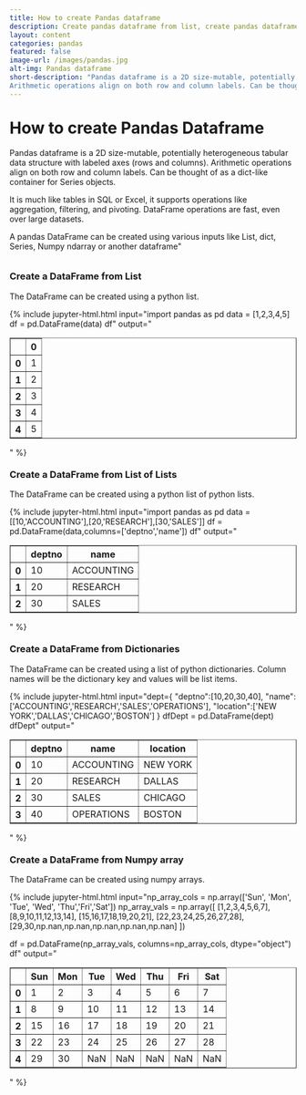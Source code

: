 ```yaml
---
title: How to create Pandas dataframe
description: Create pandas dataframe from list, create pandas dataframe from dict, create pandas dataframe from Numpy, create dataframe from csv, create dataframe from excel
layout: content
categories: pandas
featured: false 
image-url: /images/pandas.jpg
alt-img: Pandas dataframe
short-description: "Pandas dataframe is a 2D size-mutable, potentially heterogeneous tabular data structure with labeled axes (rows and columns). 
Arithmetic operations align on both row and column labels. Can be thought of as a dict-like container for Series objects. A pandas DataFrame can be created using various inputs like List, dict, Series, Numpy ndarray or another dataframe"
---
```

<h1 style="padding-top: 60px; margin-top: -40px;">How to create Pandas Dataframe</h1>

Pandas dataframe is a 2D size-mutable, potentially heterogeneous tabular data structure with labeled axes (rows and columns). Arithmetic operations align on both row and column labels. Can be thought of as a dict-like container for Series objects. 

It is much like tables in SQL or Excel, it supports operations like aggregation, filtering, and pivoting. DataFrame operations are fast, even over large datasets.

A pandas DataFrame can be created using various inputs like List, dict, Series, Numpy ndarray or another dataframe"

<h3 style="padding-top: 60px; margin-top: -40px;">Create a DataFrame from List</h3>
The DataFrame can be created using a python list.

{%
include jupyter-html.html
input="import pandas as pd
data = [1,2,3,4,5]
df = pd.DataFrame(data)
df"
output="
<table border=\"1\" class=\"dataframe\">
  <thead>
    <tr style=\"text-align: right;\">
      <th></th>
      <th>0</th>
    </tr>
  </thead>
  <tbody>
    <tr>
      <th>0</th>
      <td>1</td>
    </tr>
    <tr>
      <th>1</th>
      <td>2</td>
    </tr>
    <tr>
      <th>2</th>
      <td>3</td>
    </tr>
    <tr>
      <th>3</th>
      <td>4</td>
    </tr>
    <tr>
      <th>4</th>
      <td>5</td>
    </tr>
  </tbody>
</table>"
%}


<h3 style="padding-top: 60px; margin-top: -40px;">Create a DataFrame from List of Lists</h3>
The DataFrame can be created using a python list of python lists.

{%
include jupyter-html.html
input="import pandas as pd
data = [[10,'ACCOUNTING'],[20,'RESEARCH'],[30,'SALES']]
df = pd.DataFrame(data,columns=['deptno','name'])
df"
output="
<table border=\"1\" class=\"dataframe\">
  <thead>
    <tr style=\"text-align: right;\">
      <th></th>
      <th>deptno</th>
      <th>name</th>
    </tr>
  </thead>
  <tbody>
    <tr>
      <th>0</th>
      <td>10</td>
      <td>ACCOUNTING</td>
    </tr>
    <tr>
      <th>1</th>
      <td>20</td>
      <td>RESEARCH</td>
    </tr>
    <tr>
      <th>2</th>
      <td>30</td>
      <td>SALES</td>
    </tr>
  </tbody>
</table>"
%}

<h3 style="padding-top: 60px; margin-top: -40px;">Create a DataFrame from Dictionaries</h3>
The DataFrame can be created using a list of python dictionaries. Column names will be the dictionary key and values will be list items. 

{% include jupyter-html.html
input="dept={
    \"deptno\":[10,20,30,40],
    \"name\":['ACCOUNTING','RESEARCH','SALES','OPERATIONS'],
    \"location\":['NEW YORK','DALLAS','CHICAGO','BOSTON']
}
dfDept = pd.DataFrame(dept)
dfDept"
output="
<table border=\"1\" class=\"dataframe\">
  <thead>
    <tr style=\"text-align: right;\">
      <th></th>
      <th>deptno</th>
      <th>name</th>
      <th>location</th>
    </tr>
  </thead>
  <tbody>
    <tr>
      <th>0</th>
      <td>10</td>
      <td>ACCOUNTING</td>
      <td>NEW YORK</td>
    </tr>
    <tr>
      <th>1</th>
      <td>20</td>
      <td>RESEARCH</td>
      <td>DALLAS</td>
    </tr>
    <tr>
      <th>2</th>
      <td>30</td>
      <td>SALES</td>
      <td>CHICAGO</td>
    </tr>
    <tr>
      <th>3</th>
      <td>40</td>
      <td>OPERATIONS</td>
      <td>BOSTON</td>
    </tr>
  </tbody>
</table>"
%}


<h3 style="padding-top: 60px; margin-top: -40px;">Create a DataFrame from Numpy array</h3>
The DataFrame can be created using numpy arrays. 

{% include jupyter-html.html 
input="np_array_cols = np.array(['Sun', 'Mon', 'Tue', 'Wed', 'Thu','Fri','Sat'])
np_array_vals = np.array([
    [1,2,3,4,5,6,7],
    [8,9,10,11,12,13,14],
    [15,16,17,18,19,20,21],
    [22,23,24,25,26,27,28],
    [29,30,np.nan,np.nan,np.nan,np.nan,np.nan]
])

df = pd.DataFrame(np_array_vals, columns=np_array_cols, dtype=\"object\")
df"
output="
<table border=\"1\" class=\"dataframe\">
  <thead>
    <tr style=\"text-align: right;\">
      <th></th>
      <th>Sun</th>
      <th>Mon</th>
      <th>Tue</th>
      <th>Wed</th>
      <th>Thu</th>
      <th>Fri</th>
      <th>Sat</th>
    </tr>
  </thead>
  <tbody>
    <tr>
      <th>0</th>
      <td>1</td>
      <td>2</td>
      <td>3</td>
      <td>4</td>
      <td>5</td>
      <td>6</td>
      <td>7</td>
    </tr>
    <tr>
      <th>1</th>
      <td>8</td>
      <td>9</td>
      <td>10</td>
      <td>11</td>
      <td>12</td>
      <td>13</td>
      <td>14</td>
    </tr>
    <tr>
      <th>2</th>
      <td>15</td>
      <td>16</td>
      <td>17</td>
      <td>18</td>
      <td>19</td>
      <td>20</td>
      <td>21</td>
    </tr>
    <tr>
      <th>3</th>
      <td>22</td>
      <td>23</td>
      <td>24</td>
      <td>25</td>
      <td>26</td>
      <td>27</td>
      <td>28</td>
    </tr>
    <tr>
      <th>4</th>
      <td>29</td>
      <td>30</td>
      <td>NaN</td>
      <td>NaN</td>
      <td>NaN</td>
      <td>NaN</td>
      <td>NaN</td>
    </tr>
  </tbody>
</table>"
%}
